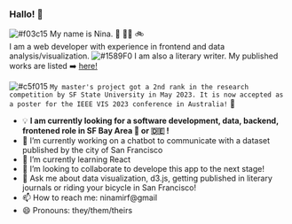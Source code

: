 ### Hallo! 👋
  
![#f03c15](https://via.placeholder.com/15/f03c15/000000?text=+) My name is Nina. :rainbow: :transgender_flag:	:bike:	 
I am a web developer with experience in frontend and data analysis/visualization. 
![#1589F0](https://via.placeholder.com/15/1589F0/000000?text=+) I am also a literary writer. My published works are listed ➡️ [here!](https://nina-mir.github.io/words/)

![#c5f015](https://via.placeholder.com/15/c5f015/000000?text=+) ```My master's project got a 2nd rank in the research competition by SF State University in May 2023. It is now accepted as a poster for the IEEE VIS 2023 conference in Australia!``` :partying_face:

- :bulb:	**I am currently looking for a software development, data, backend, frontened role in SF Bay Area 🌉 or 🇩🇪 !**
- 🔭 I’m currently working on a chatbot to communicate with a dataset published by the city of San Francisco
- 🌱 I’m currently learning React
- 👯 I’m looking to collaborate to develope this app to the next stage!
- 💬 Ask me about data visualization, d3.js, getting published in literary journals or riding your bicycle in San Francisco!
- 📫 How to reach me: ninamirf@gmail 
- 😄 Pronouns: they/them/theirs

</div>
<!--
**nina-mir/nina-mir** is a ✨ _special_ ✨ repository because its `README.md` (this file) appears on your GitHub profile.

Here are some ideas to get you started:

- 🔭 I’m currently working on ...
- 🌱 I’m currently learning ...
- 👯 I’m looking to collaborate on ...
- 🤔 I’m looking for help with ...
- 💬 Ask me about ...
- 📫 How to reach me: ...
- 😄 Pronouns: ...
- ⚡ Fun fact: ...
-->
